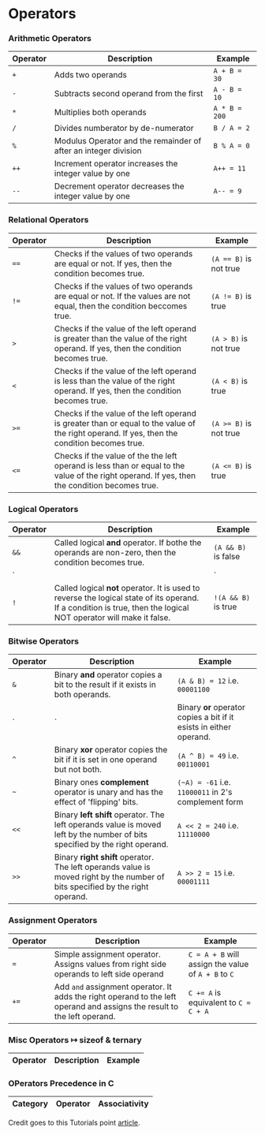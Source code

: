 # Operators

### Arithmetic Operators

| Operator | Description | Example |
|----------|-------------|---------|
| `+` | Adds two operands | `A + B = 30` |
| `-` | Subtracts second operand from the first | `A - B = 10` |
| `*` | Multiplies both operands | `A * B = 200` |
| `/` | Divides numberator by de-numerator | `B / A = 2` |
| `%` | Modulus Operator and the remainder of after an integer division | `B % A = 0` |
| `++` | Increment operator increases the integer value by one | `A++ = 11` |
| `--` | Decrement operator decreases the integer value by one | `A-- = 9` |

### Relational Operators


| Operator | Description | Example |
|----------|-------------|---------|
| `==` | Checks if the values of two operands are equal or not. If yes, then the condition becomes true. | `(A == B)` is not true |
| `!=` | Checks if the values of two operands are equal or not. If the values are not equal, then the condition beccomes true. | `(A != B)` is true |
| `>` | Checks if the value of the left operand is greater than the value of the right operand. If yes, then the condition becomes true. | `(A > B)` is not true |
| `<` | Checks if the value of the left operand is less than the value of the right operand. If yes, then the condition becomes true. | `(A < B)` is true |
| `>=` | Checks if the value of the left operand is greater than or equal to the value of the right operand. If yes, then the condition becomes true. | `(A >= B)` is not true |
| `<=` | Checks if the value of the the left operand is less than or equal to the value of the right operand. If yes, then the condition becomes true. | `(A <= B)` is true |

### Logical Operators

| Operator | Description | Example |
|----------|-------------|---------|
| `&&` | Called logical **and** operator. If bothe the operands are non-zero, then the condition becomes true. | `(A && B)` is false |
| `||` | Called logical **or** operator. If any of the two ooperands in non-zero, then the condition becomes true. | `(A || B)` is true |
| `!` | Called logical **not** operator. It is used to reverse the logical state of its operand. If a condition is true, then the logical NOT operator will make it false. | `!(A && B)` is true |

### Bitwise Operators


| Operator | Description | Example |
|----------|-------------|---------|
| `&` | Binary **and** operator copies a bit to the result if it exists in both operands. | `(A & B) = 12` i.e. `00001100` |
| `|` | Binary **or** operator copies a bit if it esists in either operand. | `(A | B) = 61` i.e. `00111101` |
| `^` | Binary **xor** operator copies the bit if it is set in one operand but not both. | `(A ^ B) = 49` i.e. `00110001` |
| `~` | Binary ones **complement** operator is unary and has the effect of 'flipping' bits. | `(~A) = -61` i.e. `11000011` in 2's complement form |
| `<<` | Binary **left shift** operator. The left operands value is moved left by the number of bits specified by the right operand. | `A << 2 = 240` i.e. `11110000` |
| `>>` | Binary **right shift** operator. The left operands value is moved right by the number of bits specified by the right operand. | `A >> 2 = 15` i.e. `00001111` |

### Assignment Operators

| Operator | Description | Example |
|----------|-------------|---------|
| `=` | Simple assignment operator. Assigns values from right side operands to left side operand | `C = A + B` will assign the value of `A + B` to `C` |
| `+=` | Add `and` assignment operator. It adds the right operand to the left operand and assigns the result to the left operand. | `C += A` is equivalent to `C = C + A` |

### Misc Operators ↦ sizeof & ternary

| Operator | Description | Example |
|----------|-------------|---------|

### OPerators Precedence in C

| Category | Operator | Associativity |
|----------|----------|---------------|


Credit goes to this Tutorials point [article](http://www.tutorialspoint.com/cprogramming/c_operators.htm).

